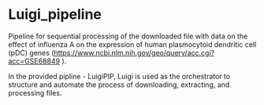# Luigi_pipeline
Pipeline for sequential processing of the downloaded file with data on the effect of influenza A on the expression of human plasmocytoid dendritic cell (pDC) genes (https://www.ncbi.nlm.nih.gov/geo/query/acc.cgi?acc=GSE68849 ).

In the provided pipline - LuigiPIP, Luigi is used as the orchestrator to structure and automate the process of downloading, extracting, and processing files.
